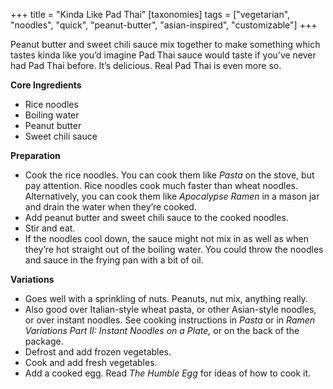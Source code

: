 +++
title = "Kinda Like Pad Thai"
[taxonomies]
tags = ["vegetarian", "noodles", "quick", "peanut-butter", "asian-inspired", "customizable"]
+++

Peanut butter and sweet chili sauce mix together to make something which tastes kinda like you’d imagine Pad Thai sauce would taste if you’ve never had Pad Thai before. It’s delicious. Real Pad Thai is even more so.

**Core Ingredients**
- Rice noodles
- Boiling water
- Peanut butter
- Sweet chili sauce

**Preparation**
- Cook the rice noodles. You can cook them like _Pasta_ on the stove, but pay attention. Rice noodles cook much faster than wheat noodles. Alternatively, you can cook them like _Apocalypse Ramen_ in a mason jar and drain the water when they’re cooked.
- Add peanut butter and sweet chili sauce to the cooked noodles.
- Stir and eat.
- If the noodles cool down, the sauce might not mix in as well as when they’re hot straight out of the boiling water. You could throw the noodles and sauce in the frying pan with a bit of oil.

**Variations**
- Goes well with a sprinkling of nuts. Peanuts, nut mix, anything really.
- Also good over Italian-style wheat pasta, or other Asian-style noodles, or over instant noodles. See cooking instructions in _Pasta_ or in _Ramen Variations Part II: Instant Noodles on a Plate,_ or on the back of the package.
- Defrost and add frozen vegetables.
- Cook and add fresh vegetables.
- Add a cooked egg. Read _The Humble Egg_ for ideas of how to cook it.